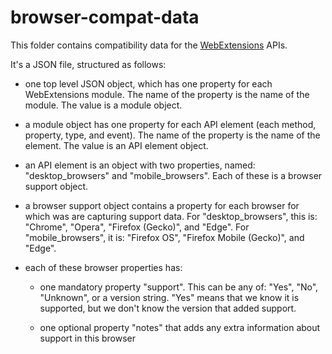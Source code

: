 # browser-compat-data

This folder contains compatibility data for the [WebExtensions](https://developer.mozilla.org/Add-ons/WebExtensions) APIs.

It's a JSON file, structured as follows:

* one top level JSON object, which has one property for each WebExtensions module. The name of the property is the name of the module. The value is a module object.

* a module object has one property for each API element (each method, property, type, and event). The name of the property is the name of the element. The value is an API element object.

* an API element is an object with two properties, named: "desktop_browsers" and "mobile_browsers". Each of these is a browser support object.

* a browser support object contains a property for each browser for which was are capturing support data. For "desktop_browsers", this is: "Chrome", "Opera", "Firefox (Gecko)", and "Edge". For "mobile_browsers", it is: "Firefox OS", "Firefox Mobile (Gecko)", and "Edge".

* each of these browser properties has:

    * one mandatory property "support". This can be any of: "Yes", "No", "Unknown", or a version string. "Yes" means that we know it is supported, but we don't know the version that added support.

    * one optional property "notes" that adds any extra information about support in this browser
